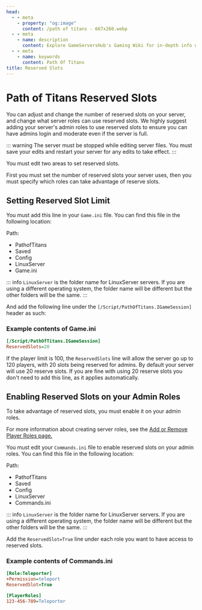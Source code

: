 ```yaml
---
head:
  - - meta
    - property: "og:image"
      content: /path of titans - 667x260.webp
  - - meta
    - name: description
      content: Explore GameServersHub's Gaming Wiki for in-depth info on Path of Titans. Find details on gameplay, features, and updates for the ultimate dino MMO adventure!
  - - meta
    - name: keywords
      content: Path Of Titans
title: Reserved Slots
---
```


# Path of Titans Reserved Slots

You can adjust and change the number of reserved slots on your server, and change what server roles can use reserved slots. We highly suggest adding your server's admin roles to use reserved slots to ensure you can have admins login and moderate even if the server is full.

::: warning
The server must be stopped while editing server files. You must save your edits and restart your server for any edits to take effect.
:::

You must edit two areas to set reserved slots.

First you must set the number of reserved slots your server uses, then you must specify which roles can take advantage of reserve slots.

## Setting Reserved Slot Limit

You must add this line in your `Game.ini` file. You can find this file in the following location:

Path:

<ul class="breadcrumbs" data-v-1536bbb2="">
  <li class="first" data-v-1536bbb2="">
    <span med-font="">
      <i class="fas fa-folder" data-v-1536bbb2=""></i> PathofTitans
    </span>
  </li>
  <li class="" data-v-1536bbb2="">
    <span med-font="">
      <i class="fas fa-folder" data-v-1536bbb2=""></i> Saved
    </span>
  </li>

  <li class="" data-v-1536bbb2="">
    <span med-font="">
      <i class="fas fa-folder" data-v-1536bbb2=""></i> Config
    </span>
  </li>

  <li class="" data-v-1536bbb2="">
    <span med-font="">
      <i class="fas fa-folder" data-v-1536bbb2=""></i> LinuxServer
    </span>
  </li>

  <li class="last" data-v-1536bbb2="">
    <span med-font="">
      <i class="fas fa-file" data-v-1536bbb2=""></i> Game.ini
    </span>
  </li>
</ul>

::: info
`LinuxServer` is the folder name for LinuxServer servers. If you are using a different operating system, the folder name will be different but the other folders will be the same.
:::

And add the following line under the `[/Script/PathOfTitans.IGameSession]` header as such:

### Example contents of Game.ini

```ini
[/Script/PathOfTitans.IGameSession]
ReservedSlots=20
```

If the player limit is 100, the `ReservedSlots` line will allow the server go up to 120 players, with 20 slots being reserved for admins. By default your server will use 20 reserve slots. If you are fine with using 20 reserve slots you don't need to add this line, as it applies automatically.

## Enabling Reserved Slots on your Admin Roles

To take advantage of reserved slots, you must enable it on your admin roles.

For more information about creating server roles, see the [Add or Remove Player Roles page.](#)

You must edit your `Commands.ini` file to enable reserved slots on your admin roles. You can find this file in the following location:

Path:

<ul class="breadcrumbs" data-v-1536bbb2="">
  <li class="first" data-v-1536bbb2="">
    <span med-font="">
      <i class="fas fa-folder" data-v-1536bbb2=""></i> PathofTitans
    </span>
  </li>
  <li class="" data-v-1536bbb2="">
    <span med-font="">
      <i class="fas fa-folder" data-v-1536bbb2=""></i> Saved
    </span>
  </li>

  <li class="" data-v-1536bbb2="">
    <span med-font="">
      <i class="fas fa-folder" data-v-1536bbb2=""></i> Config
    </span>
  </li>

  <li class="" data-v-1536bbb2="">
    <span med-font="">
      <i class="fas fa-folder" data-v-1536bbb2=""></i> LinuxServer
    </span>
  </li>

  <li class="last" data-v-1536bbb2="">
    <span med-font="">
      <i class="fas fa-file" data-v-1536bbb2=""></i> Commands.ini
    </span>
  </li>
</ul>

::: info
`LinuxServer` is the folder name for LinuxServer servers. If you are using a different operating system, the folder name will be different but the other folders will be the same.
:::

Add the `ReservedSlot=True` line under each role you want to have access to reserved slots.

### Example contents of Commands.ini

```ini
[Role:Teleporter]
+Permission=teleport
ReservedSlot=True

[PlayerRoles]
123-456-789=Teleporter
```
